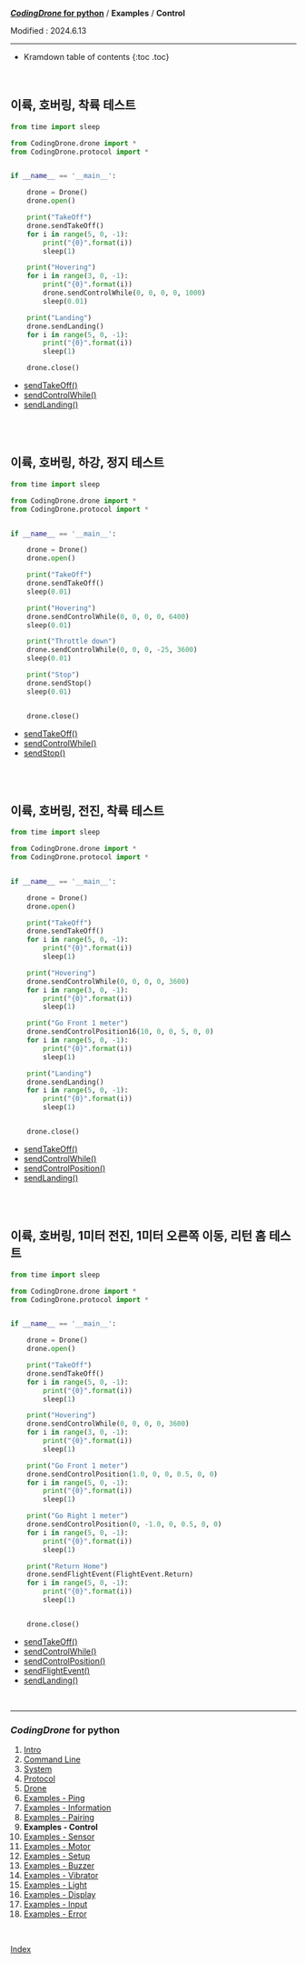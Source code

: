 **[*CodingDrone* for python](index.md)** / **Examples** / **Control**

Modified : 2024.6.13

---

* Kramdown table of contents
{:toc .toc}

<br>


<a name="ControlWhileAndLanding"></a>
## 이륙, 호버링, 착륙 테스트

```py
from time import sleep

from CodingDrone.drone import *
from CodingDrone.protocol import *


if __name__ == '__main__':

    drone = Drone()
    drone.open()

    print("TakeOff")
    drone.sendTakeOff()
    for i in range(5, 0, -1):
        print("{0}".format(i))
        sleep(1)

    print("Hovering")
    for i in range(3, 0, -1):
        print("{0}".format(i))
        drone.sendControlWhile(0, 0, 0, 0, 1000)
        sleep(0.01)

    print("Landing")
    drone.sendLanding()
    for i in range(5, 0, -1):
        print("{0}".format(i))
        sleep(1)

    drone.close()
```

- [sendTakeOff()](05_drone.md#sendTakeOff)
- [sendControlWhile()](05_drone.md#sendControlWhile)
- [sendLanding()](05_drone.md#sendLanding)


<br>
<br>


<a name="ControlWhile"></a>
## 이륙, 호버링, 하강, 정지 테스트

```py
from time import sleep

from CodingDrone.drone import *
from CodingDrone.protocol import *


if __name__ == '__main__':

    drone = Drone()
    drone.open()

    print("TakeOff")
    drone.sendTakeOff()
    sleep(0.01)

    print("Hovering")
    drone.sendControlWhile(0, 0, 0, 0, 6400)
    sleep(0.01)

    print("Throttle down")
    drone.sendControlWhile(0, 0, 0, -25, 3600)
    sleep(0.01)

    print("Stop")
    drone.sendStop()
    sleep(0.01)


    drone.close()
```

- [sendTakeOff()](05_drone.md#sendTakeOff)
- [sendControlWhile()](05_drone.md#sendControlWhile)
- [sendStop()](05_drone.md#sendStop)


<br>
<br>


<a name="ControlPosition"></a>
## 이륙, 호버링, 전진, 착륙 테스트

```py
from time import sleep

from CodingDrone.drone import *
from CodingDrone.protocol import *


if __name__ == '__main__':

    drone = Drone()
    drone.open()

    print("TakeOff")
    drone.sendTakeOff()
    for i in range(5, 0, -1):
        print("{0}".format(i))
        sleep(1)

    print("Hovering")
    drone.sendControlWhile(0, 0, 0, 0, 3600)
    for i in range(3, 0, -1):
        print("{0}".format(i))
        sleep(1)

    print("Go Front 1 meter")
    drone.sendControlPosition16(10, 0, 0, 5, 0, 0)
    for i in range(5, 0, -1):
        print("{0}".format(i))
        sleep(1)

    print("Landing")
    drone.sendLanding()
    for i in range(5, 0, -1):
        print("{0}".format(i))
        sleep(1)


    drone.close()
```

- [sendTakeOff()](05_drone.md#sendTakeOff)
- [sendControlWhile()](05_drone.md#sendControlWhile)
- [sendControlPosition()](05_drone.md#sendControlPosition)
- [sendLanding()](05_drone.md#sendLanding)


<br>
<br>


<a name="ControlReturnHome"></a>
## 이륙, 호버링, 1미터 전진, 1미터 오른쪽 이동, 리턴 홈 테스트

```py
from time import sleep

from CodingDrone.drone import *
from CodingDrone.protocol import *


if __name__ == '__main__':

    drone = Drone()
    drone.open()

    print("TakeOff")
    drone.sendTakeOff()
    for i in range(5, 0, -1):
        print("{0}".format(i))
        sleep(1)

    print("Hovering")
    drone.sendControlWhile(0, 0, 0, 0, 3600)
    for i in range(3, 0, -1):
        print("{0}".format(i))
        sleep(1)

    print("Go Front 1 meter")
    drone.sendControlPosition(1.0, 0, 0, 0.5, 0, 0)
    for i in range(5, 0, -1):
        print("{0}".format(i))
        sleep(1)

    print("Go Right 1 meter")
    drone.sendControlPosition(0, -1.0, 0, 0.5, 0, 0)
    for i in range(5, 0, -1):
        print("{0}".format(i))
        sleep(1)

    print("Return Home")
    drone.sendFlightEvent(FlightEvent.Return)
    for i in range(5, 0, -1):
        print("{0}".format(i))
        sleep(1)


    drone.close()
```

- [sendTakeOff()](05_drone.md#sendTakeOff)
- [sendControlWhile()](05_drone.md#sendControlWhile)
- [sendControlPosition()](05_drone.md#sendControlPosition)
- [sendFlightEvent()](05_drone.md#sendFlightEvent)
- [sendLanding()](05_drone.md#sendLanding)


<br>


---

<h3><i>CodingDrone</i> for python</H3>

 1. [Intro](01_intro.md)
 2. [Command Line](02_commandline.md)
 3. [System](03_system.md)
 4. [Protocol](04_protocol.md)
 5. [Drone](05_drone.md)
 6. [Examples - Ping](examples_01_ping.md)
 7. [Examples - Information](examples_02_information.md)
 8. [Examples - Pairing](examples_03_pairing.md)
 9. **Examples - Control**
10. [Examples - Sensor](examples_05_sensor.md)
11. [Examples - Motor](examples_06_motor.md)
12. [Examples - Setup](examples_07_setup.md)
13. [Examples - Buzzer](examples_08_buzzer.md)
14. [Examples - Vibrator](examples_09_vibrator.md)
15. [Examples - Light](examples_10_light.md)
16. [Examples - Display](examples_11_display.md)
17. [Examples - Input](examples_12_input.md)
18. [Examples - Error](examples_13_error.md)

<br>

[Index](index.md)
